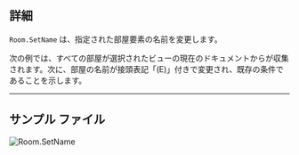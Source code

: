 ## 詳細
`Room.SetName` は、指定された部屋要素の名前を変更します。

次の例では、すべての部屋が選択されたビューの現在のドキュメントからが収集されます。次に、部屋の名前が接頭表記「(E)」付きで変更され、既存の条件であることを示します。
___
## サンプル ファイル

![Room.SetName](./Revit.Elements.Room.SetName_img.jpg)
